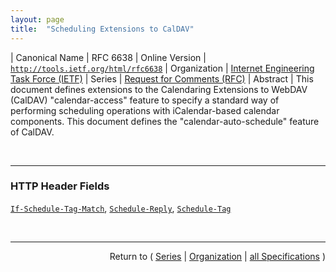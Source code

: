 ```yaml
---
layout: page
title:  "Scheduling Extensions to CalDAV"
---
```


| Canonical Name | RFC 6638
| Online Version | [`http://tools.ietf.org/html/rfc6638`](http://tools.ietf.org/html/rfc6638)
| Organization | [Internet Engineering Task Force (IETF)](..)
| Series | [Request for Comments (RFC)](.)
| Abstract | This document defines extensions to the Calendaring Extensions to WebDAV (CalDAV) "calendar-access" feature to specify a standard way of performing scheduling operations with iCalendar-based calendar components. This document defines the "calendar-auto-schedule" feature of CalDAV.

<br/>
<hr/>

### HTTP Header Fields

[`If-Schedule-Tag-Match`](/concepts/http-header/If-Schedule-Tag-Match "This document defines extensions to the Calendaring Extensions to WebDAV (CalDAV) &#34;calendar-access&#34; feature to specify a standard way of performing scheduling operations with iCalendar-based calendar components. This document defines the &#34;calendar-auto-schedule&#34; feature of CalDAV."), [`Schedule-Reply`](/concepts/http-header/Schedule-Reply "This document defines extensions to the Calendaring Extensions to WebDAV (CalDAV) &#34;calendar-access&#34; feature to specify a standard way of performing scheduling operations with iCalendar-based calendar components. This document defines the &#34;calendar-auto-schedule&#34; feature of CalDAV."), [`Schedule-Tag`](/concepts/http-header/Schedule-Tag "This document defines extensions to the Calendaring Extensions to WebDAV (CalDAV) &#34;calendar-access&#34; feature to specify a standard way of performing scheduling operations with iCalendar-based calendar components. This document defines the &#34;calendar-auto-schedule&#34; feature of CalDAV.")



<br/>
<hr/>

<p style="text-align: right">Return to ( <a href="./">Series</a> | <a href="../">Organization</a> | <a href="../../">all Specifications</a> )</p>